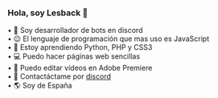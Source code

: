### Hola, soy Lesback 👋
• 🤖 Soy desarrollador de bots en discord  
• 😉 El lenguaje de programación que mas uso es JavaScript  
• 🌱 Estoy aprendiendo Python, PHP y CSS3  
• 💻 Puedo hacer páginas web sencillas  
• 🔗 Puedo editar vídeos en Adobe Premiere  
• 💬 Contactáctame por [discord](https://discord.gg/wCVz5AsWvZ)  
• 🌎 Soy de España
